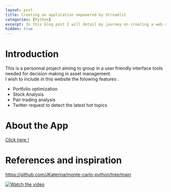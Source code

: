 ```yaml
---
layout: post
title: Creating an application empowered by Streamlit
categories: [Python]
excerpt: In this blog post I will detail my journey on creating a web app using the streamlit library
hidden: true
---
```


# Introduction

This is a personnal project aiming to group in a user friendly interface tools needed for decision making in asset management.  
I wish to include in this website the folowing features : 
- Portfolio optimization
- Stock Analysis 
- Pair trading analysis
- Twitter request to detect the latest hot topics 

# About the App 

[Click here !](https://gamma-project.streamlit.app/Portfolio_Optimizer)

# References and inspiration 

https://github.com/JKaterina/monte-carlo-python/tree/main

[![Watch the video](https://img.youtube.com/vi/0E_31WqVzCY/default.jpg)](https://www.youtube.com/watch?v=0E_31WqVzCY)


